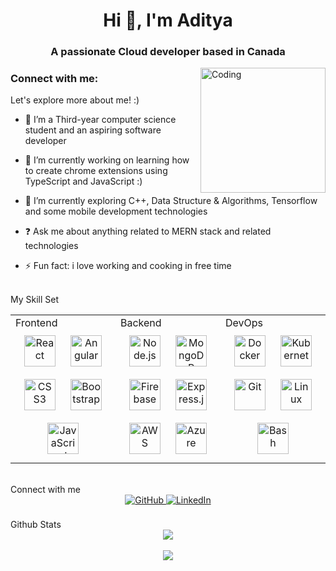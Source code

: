 <h1 align="center">Hi 👋, I'm Aditya</h1>
<h3 align="center">A passionate Cloud developer based in Canada</h3>
<img align="right" alt="Coding" height="200" width="200" src="https://i.giphy.com/media/v1.Y2lkPTc5MGI3NjExMXZrZTdyN3FhdTVlNWI0bXQ0Nm90MmRibnp0ZHg0cWFzZ2k1MGxrZiZlcD12MV9pbnRlcm5hbF9naWZfYnlfaWQmY3Q9Zw/fhAwk4DnqNgw8/giphy.gif" />


<h3 align="left">Connect with me:</h3>
<p align="left">
</p>

Let's explore more about me! :)
- 🤖 I’m a Third-year computer science student and an aspiring software developer

- 🔭 I’m currently working on learning how to create chrome extensions using TypeScript and JavaScript :)

- 🌱 I’m currently exploring C++, Data Structure & Algorithms, Tensorflow and some mobile development technologies

- ❓ Ask me about anything related to MERN stack and related technologies

- ⚡ Fun fact: i love working and cooking in free time

<br/>
My Skill Set
<table><tr><td valign="top" width="33%">
Frontend
<div align="center"> <a href="https://reactjs.org/" target="_blank"><img style="margin: 10px" src="https://profilinator.rishav.dev/skills-assets/react-original-wordmark.svg" alt="React" height="50" /></a> <a href="https://angular.io/" target="_blank"><img style="margin: 10px" src="https://profilinator.rishav.dev/skills-assets/angularjs-original-wordmark.svg" alt="Angular" height="50" /></a> <a href="https://www.w3schools.com/css/" target="_blank"><img style="margin: 10px" src="https://profilinator.rishav.dev/skills-assets/css3-original-wordmark.svg" alt="CSS3" height="50" /></a> <a href="https://getbootstrap.com/" target="_blank"><img style="margin: 10px" src="https://profilinator.rishav.dev/skills-assets/bootstrap-plain.svg" alt="Bootstrap" height="50" /></a> <a href="https://www.javascript.com/" target="_blank"><img style="margin: 10px" src="https://profilinator.rishav.dev/skills-assets/javascript-original.svg" alt="JavaScript" height="50" /></a> </div> </td><td valign="top" width="33%">
Backend
<div align="center"> <a href="https://nodejs.org/" target="_blank"><img style="margin: 10px" src="https://profilinator.rishav.dev/skills-assets/nodejs-original-wordmark.svg" alt="Node.js" height="50" /></a> <a href="https://www.mongodb.com/" target="_blank"><img style="margin: 10px" src="https://profilinator.rishav.dev/skills-assets/mongodb-original-wordmark.svg" alt="MongoDB" height="50" /></a> <a href="https://firebase.google.com/" target="_blank"><img style="margin: 10px" src="https://profilinator.rishav.dev/skills-assets/firebase.png" alt="Firebase" height="50" /></a> <a href="https://expressjs.com/" target="_blank"><img style="margin: 10px" src="https://profilinator.rishav.dev/skills-assets/express-original-wordmark.svg" alt="Express.js" height="50" /></a> <a href="https://aws.amazon.com/" target="_blank"><img style="margin: 10px" src="https://profilinator.rishav.dev/skills-assets/amazonwebservices-original-wordmark.svg" alt="AWS" height="50" /></a> <a href="https://azure.microsoft.com/en-us/" target="_blank"><img style="margin: 10px" src="https://profilinator.rishav.dev/skills-assets/azure-icon.svg" alt="Azure" height="50" /></a> </div> </td><td valign="top" width="33%">
DevOps
<div align="center"> <a href="https://www.docker.com/" target="_blank"><img style="margin: 10px" src="https://profilinator.rishav.dev/skills-assets/docker-original-wordmark.svg" alt="Docker" height="50" /></a> <a href="https://kubernetes.io/" target="_blank"><img style="margin: 10px" src="https://profilinator.rishav.dev/skills-assets/kubernetes-icon.svg" alt="Kubernetes" height="50" /></a> <a href="https://git-scm.com/" target="_blank"><img style="margin: 10px" src="https://profilinator.rishav.dev/skills-assets/git-scm-icon.svg" alt="Git" height="50" /></a> <a href="https://www.linux.org/" target="_blank"><img style="margin: 10px" src="https://profilinator.rishav.dev/skills-assets/linux-original.svg" alt="Linux" height="50" /></a> <a href="https://bash.org/" target="_blank"><img style="margin: 10px" src="https://profilinator.rishav.dev/skills-assets/gnu_bash-icon.svg" alt="Bash" height="50" /></a> </div> </td></tr></table> <br/>
Connect with me
<div align="center"> <a href="https://www.linkedin.com/in/aditya-sharma-625564281/" target="_blank"> <img src="https://img.shields.io/badge/github-%2324292e.svg?&style=for-the-badge&logo=github&logoColor=white" alt="GitHub" style="margin-bottom: 5px;" /> </a> <a href="https://www.linkedin.com/in/aditya-sharma-625564281/" target="_blank"> <img src="https://img.shields.io/badge/linkedin-%231E77B5.svg?&style=for-the-badge&logo=linkedin&logoColor=white" alt="LinkedIn" style="margin-bottom: 5px;" /> </a> </div> <br/>
Github Stats
<div align="center"><img src="https://github-readme-stats.vercel.app/api?username=adityasharma&show_icons=true&count_private=true&hide_border=true" align="center" /></div> <br/> <div align="center"> <img src="https://komarev.com/ghpvc/?username=adityasharma&&style=flat-square" align="center" /> </div>

